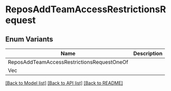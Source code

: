# ReposAddTeamAccessRestrictionsRequest

## Enum Variants

| Name | Description |
|---- | -----|
| ReposAddTeamAccessRestrictionsRequestOneOf |  |
| Vec<String> |  |

[[Back to Model list]](../README.md#documentation-for-models) [[Back to API list]](../README.md#documentation-for-api-endpoints) [[Back to README]](../README.md)


